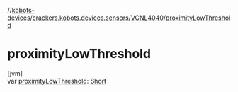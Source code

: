 //[kobots-devices](../../../index.md)/[crackers.kobots.devices.sensors](../index.md)/[VCNL4040](index.md)/[proximityLowThreshold](proximity-low-threshold.md)

# proximityLowThreshold

[jvm]\
var [proximityLowThreshold](proximity-low-threshold.md): [Short](https://kotlinlang.org/api/latest/jvm/stdlib/kotlin/-short/index.html)
